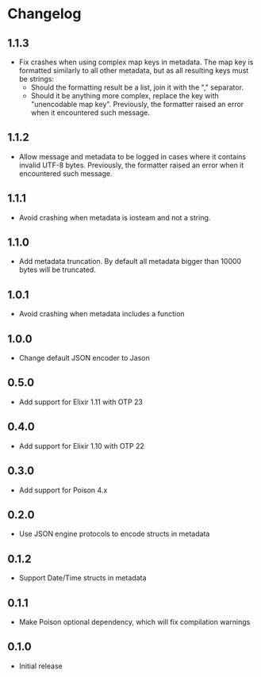 # Changelog

## 1.1.3

- Fix crashes when using complex map keys in metadata. 
  The map key is formatted similarly to all other metadata, but as all resulting keys must be strings:
    * Should the formatting result be a list, join it with the "," separator.
    * Should it be anything more complex, replace the key with "unencodable map key".
  Previously, the formatter raised an error when it encountered such message.

## 1.1.2

- Allow message and metadata to be logged in cases where it contains invalid UTF-8
bytes. Previously, the formatter raised an error when it encountered such message.

## 1.1.1

  * Avoid crashing when metadata is iosteam and not a string.

## 1.1.0

  * Add metadata truncation. By default all metadata bigger than 10000 bytes will be truncated.

## 1.0.1

  * Avoid crashing when metadata includes a function

## 1.0.0

  * Change default JSON encoder to Jason

## 0.5.0

  * Add support for Elixir 1.11 with OTP 23

## 0.4.0

  * Add support for Elixir 1.10 with OTP 22

## 0.3.0

  * Add support for Poison 4.x

## 0.2.0

  * Use JSON engine protocols to encode structs in metadata

## 0.1.2

  * Support Date/Time structs in metadata

## 0.1.1

  * Make Poison optional dependency, which will fix compilation warnings

## 0.1.0

  * Initial release
